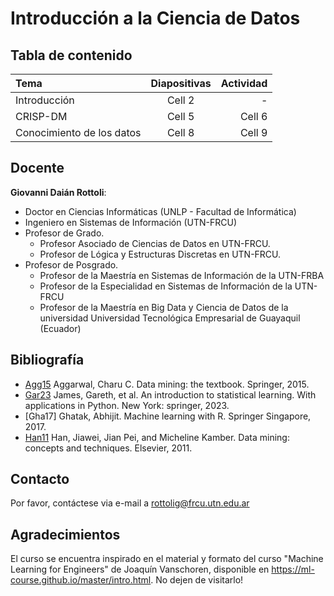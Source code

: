 # Introducción a la Ciencia de Datos

## Tabla de contenido 

| Tema  | Diapositivas  | Actividad |
|:------------- |:---------------:| -------------:|
| Introducción         | Cell 2          |  -
| CRISP-DM  | Cell 5          | Cell 6        |  -
| Conocimiento de los datos      | Cell 8          | Cell 9        |

## Docente

**Giovanni Daián Rottoli**:

- Doctor en Ciencias Informáticas (UNLP - Facultad de Informática)
- Ingeniero en Sistemas de Información (UTN-FRCU)
- Profesor de Grado. 
  - Profesor Asociado de Ciencias de Datos en UTN-FRCU.
  - Profesor de Lógica y Estructuras Discretas en UTN-FRCU.
- Profesor de Posgrado.
  - Profesor de la Maestría en Sistemas de Información de la UTN-FRBA
  - Profesor de la Especialidad en Sistemas de Información de la UTN-FRCU
  - Profesor de la Maestría en Big Data y Ciencia de Datos de la universidad Universidad Tecnológica Empresarial de Guayaquil (Ecuador)

## Bibliografía

- [Agg15](https://drive.google.com/file/d/13wwxF3QRa6hnnPqjFGq8kKtZYlSHalwj/view?usp=drive_link) Aggarwal, Charu C. Data mining: the textbook. Springer, 2015.
- [Gar23](https://drive.google.com/file/d/14ymfW0Tf0eWVP3BICMwIezX7EgBbNRHn/view?usp=drive_link) James, Gareth, et al. An introduction to statistical learning. With applications in Python. New York: springer, 2023.
- [Gha17] Ghatak, Abhijit. Machine learning with R. Springer Singapore, 2017.
- [Han11](https://drive.google.com/file/d/1leX7Hzo_EDlxzi2mhOZImqRm4oCOEj71/view?usp=drive_link) Han, Jiawei, Jian Pei, and Micheline Kamber. Data mining: concepts and techniques. Elsevier, 2011.

## Contacto

Por favor, contáctese via e-mail a rottolig@frcu.utn.edu.ar

## Agradecimientos

El curso se encuentra inspirado en el material y formato del curso "Machine Learning for Engineers" de Joaquín Vanschoren, disponible en https://ml-course.github.io/master/intro.html. No dejen de visitarlo!